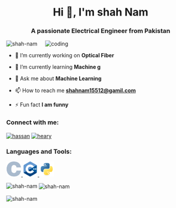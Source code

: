 <h1 align="center">Hi 👋, I'm shah Nam</h1>
<h3 align="center">A passionate Electrical Engineer from Pakistan</h3>
<img align="right" alt="coding"width="400" src="https://d25thuhsbcr6yb.cloudfront.net/m/s/24699/24689528/a-0115.jpg"

<p align="left"> <img src="https://komarev.com/ghpvc/?username=shah-nam&label=Profile%20views&color=0e75b6&style=flat" alt="shah-nam" /> </p>

- 🔭 I’m currently working on **Optical Fiber**

- 🌱 I’m currently learning **Machine 
g**

- 💬 Ask me about **Machine Learning**

- 📫 How to reach me **shahnam15512@gamil.com**

- ⚡ Fun fact **I am funny**

<h3 align="left">Connect with me:</h3>
<p align="left">
<a href="https://fb.com/hassan" target="blank"><img align="center" src="https://raw.githubusercontent.com/rahuldkjain/github-profile-readme-generator/master/src/images/icons/Social/facebook.svg" alt="hassan" height="30" width="40" /></a>
<a href="https://instagram.com/heary" target="blank"><img align="center" src="https://raw.githubusercontent.com/rahuldkjain/github-profile-readme-generator/master/src/images/icons/Social/instagram.svg" alt="heary" height="30" width="40" /></a>
</p>

<h3 align="left">Languages and Tools:</h3>
<p align="left"> <a href="https://www.cprogramming.com/" target="_blank" rel="noreferrer"> <img src="https://raw.githubusercontent.com/devicons/devicon/master/icons/c/c-original.svg" alt="c" width="40" height="40"/> </a> <a href="https://www.w3schools.com/cpp/" target="_blank" rel="noreferrer"> <img src="https://raw.githubusercontent.com/devicons/devicon/master/icons/cplusplus/cplusplus-original.svg" alt="cplusplus" width="40" height="40"/> </a> <a href="https://www.python.org" target="_blank" rel="noreferrer"> <img src="https://raw.githubusercontent.com/devicons/devicon/master/icons/python/python-original.svg" alt="python" width="40" height="40"/> </a> </p>

<p><img align="left" src="https://github-readme-stats.vercel.app/api/top-langs?username=shah-nam&show_icons=true&locale=en&layout=compact" alt="shah-nam" /></p>

<p>&nbsp;<img align="center" src="https://github-readme-stats.vercel.app/api?username=shah-nam&show_icons=true&locale=en" alt="shah-nam" /></p>

<p><img align="center" src="https://github-readme-streak-stats.herokuapp.com/?user=shah-nam&" alt="shah-nam" /></p>

